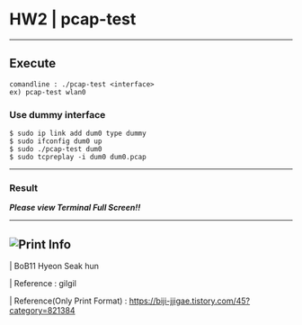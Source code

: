 # HW2 | pcap-test

---

## Execute
```
comandline : ./pcap-test <interface>
ex) pcap-test wlan0
```
### Use dummy interface
```
$ sudo ip link add dum0 type dummy
$ sudo ifconfig dum0 up
$ sudo ./pcap-test dum0
$ sudo tcpreplay -i dum0 dum0.pcap
```
---
### Result
_**Please view Terminal Full Screen!!**_

---
![Print Info](https://user-images.githubusercontent.com/79035672/182746508-7c5baeef-d425-4694-88c9-a2f4038ebd41.png)
---
| BoB11 Hyeon Seak hun

| Reference : gilgil

| Reference(Only Print Format) : https://biji-jjigae.tistory.com/45?category=821384
